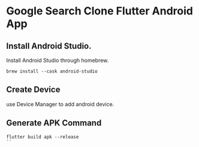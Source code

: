 # Google Search Clone Flutter Android App

## Install Android Studio.
Install Android Studio through homebrew. 
```
brew install --cask android-studio
```

## Create Device
use Device Manager to add android device.

## Generate APK Command
```
flutter build apk --release
``